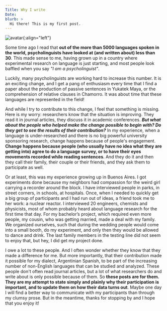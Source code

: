 ```yaml
---
Title: Why I write
Date:
blurb: >
  Hi there! This is my first post.
---
```


![avatar]({filename}/images/sol_avatar.png){:align="left"}

Some time ago I read that **out of the more than 5000 languages spoken in the world, psycholinguists have looked at (and written about) less than 30**. This made sense to me, having grown up in a country where  experimental research on language is just starting, and most people look baffled when you say *"I am a psycholinguist"*.

Luckily, many psycholinguists are working hard to increase this number. It is an exciting change, and I get a pang of enthusiasm every time that I find a paper about the production of passive sentences in Yukatek Maya, or the comprehension of relative clauses in Chamorro. It was about time that these languages are represented in the field!

And while I try to contribute to this change, I feel that something is missing. Here is my worry: researchers know that the situation is improving. They read it in journal articles, they discuss it in academic conferences. ***But what about the people who helped make the change possible to begin with? Do they get to see the results of their contribution?*** In my experience, when a language is under-researched and there is no big powerful university sponsoring research, change happens because of people's engagement. **Change happens because people (who usually have no idea what they are getting into) agree to do a language survey, or to have their eyes movements recorded while reading sentences**. And they do it and then they call their family, their couple or their friends, and they ask them to participate as well.

Or at least, this was my experience growing up in Buenos Aires. I got experiments done because my neighbors had compassion for the weird girl carrying a recorder around the block. I have interviewed people in parks, in street corners, in schools, at hospitals. Once, when I needed to quickly get a big group of participants and I had run out of ideas, a friend took me to her work: a nuclear reactor. I interviewed 20 engineers, chemists and physicists, most of whom probably heard about language research for the first time that day. For my bachelor’s project, which required even more people, my cousin, who was getting married, made a deal with my family. We organized ourselves, such that during the wedding people would come into a small booth, do my experiment, and only then they would be allowed to dance and drink. The last family members in the testing line did not seem to enjoy that, but hey, I did get my project done.

I owe a lot to these people. And I often wonder whether they know that they made a difference for me. But more importantly, that their contribution made it possible for my dialect, Argentinian Spanish, to be part of the increasing number of non-English languages that can be studied and analyzed. These people don't often read journal articles, but a lot of what researchers do and write about is only possible because of them.
So **these posts are for them. They are my attempt to state simply and plainly why their participation is important, and to update them on how their data turns out**. Maybe one day I will find a better way to communicate with my participants than through my clumsy prose. But in the meantime, thanks for stopping by and I hope that you enjoy it!           

